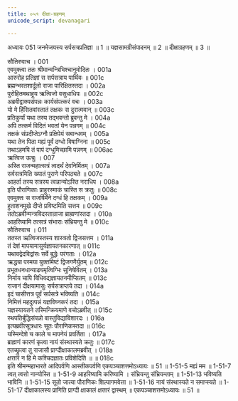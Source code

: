 ```yaml
---
title: ०५१ दीक्षा-ग्रहणम्
unicode_script: devanagari

---
```



अध्यायः 051
जनमेजयस्य सर्पसत्रप्रतिज्ञा ॥ 1 ॥ यज्ञसामग्रीसंपादनम् ॥ 2 ॥ दीक्षाग्रहणम् ॥ 3 ॥ 

सौतिरुवाच । 	001  
एवमुक्त्वा ततः श्रीमान्मन्त्रिभिश्चानुमोदितः ।	001a  
आरुरोह प्रतिज्ञां स सर्पसत्राय पार्थिवः ॥	001c  
ब्रह्मन्भरतशार्दूलो राजा पारिक्षितस्तदा ।	002a  
पुरोहितमथाहूय ऋत्विजो वसुधाधिपः ॥	002c  
अब्रवीद्वाक्यसंपन्नः कार्यसंपत्करं वचः ।	003a  
यो मे हिंसितवांस्तातं तक्षकः स दुरात्मवान् ॥	003c  
प्रतिकुर्यां यथा तस्य तद्भवन्तो ब्रुवन्तु मे ।	004a  
अपि तत्कर्म विदितं भवतां येन पन्नगम् ॥	004c  
तक्षकं संप्रदीप्तेऽग्नौ प्रक्षिपेयं सबान्धवम् ।	005a  
यथा तेन पिता मह्यं पूर्वं दग्धो विषाग्निना ॥	005c  
तथाऽहमपि तं पापं दग्धुमिच्छामि पन्नगम् ॥ 	006ac  
ऋत्विज ऊचुः । 	007  
अस्ति राजन्महात्सत्रं त्वदर्थं देवनिर्मितम् ।	007a  
सर्वसत्रमिति ख्यातं पुराणे परिपठ्यते ॥	007c  
आहर्ता तस्य सत्रस्य त्वन्नान्योऽस्ति नराधिप ।	008a  
इति पौराणिकाः प्राहुरस्माकं चास्ति स क्रतुः ॥	008c  
एवमुक्तः स राजर्षिर्मेने दग्धं हि तक्षकम् ।	009a  
हुताशनमुखे दीप्ते प्रविष्टमिति सत्तम ॥	009c  
ततोऽब्रवीन्मन्त्रविदस्तान्राजा ब्राह्मणांस्तदा ।	010a  
आहरिष्यामि तत्सत्रं संभाराः संभ्रियन्तु मे ॥	010c  
सौतिरुवाच । 	011  
ततस्त ऋत्विजस्तस्य शास्त्रतो द्विजसत्तम ।	011a  
तं देशं मापयामासुर्यज्ञायतनकारणात् ॥	011c  
यथावद्वेदविद्वांसः सर्वे बुद्धेः परंगताः ।	012a  
ऋद्ध्या परमया युक्तमिष्टं द्विजगणैर्युतम् ॥	012c  
प्रभूतधनधान्याढ्यमृत्विग्भिः सुनिषेवितम् ।	013a  
निर्माय चापि विधिवद्यज्ञायतनमीप्सितम् ॥	013c  
राजानं दीक्षयामासुः सर्पसत्राप्तये तदा ।	014a  
इदं चासीत्तत्र पूर्वं सर्पसत्रे भविष्यति ॥	014c  
निमित्तं महदुत्पन्नं यज्ञविघ्नकरं तदा ।	015a  
यज्ञस्यायतने तस्मिन्क्रियमाणे वचोऽब्रवीत् ॥	015c  
स्थपतिर्बुद्धिसंपन्नो वास्तुविद्याविशारदः ।	016a  
इत्यब्रवीत्सूत्रधारः सूतः पौराणिकस्तदा ॥	016c  
यस्मिन्देशे च काले च मापनेयं प्रवर्तिता ।	017a  
ब्राह्मणं कारणं कृत्वा नायं संस्थास्यते क्रतुः ॥	017c  
एतच्छ्रुत्वा तु राजासौ प्राग्दीक्षाकालमब्रवीत् ।	018a  
क्षत्तारं न हि मे कश्चिदज्ञातः प्रविशेदिति ॥ ॥	018c  
इति श्रीमन्महाभारते आदिपर्वणि आस्तीकपर्वणि एकपञ्चाशत्तमोऽध्यायः ॥ 51 ॥ 
1-51-5 मह्यं मम ॥ 1-51-7 त्वत् त्वत्तो नान्योस्ति ॥ 1-51-9 आहरिष्यामि करिष्यामि । संभ्रियन्तु संभ्रियन्ताम् ॥ 1-51-13 भविष्यति भाविनि ॥ 1-51-15 सूतो जात्या पौराणिकः शिल्पागमवेत्ता ॥ 1-51-16 नायं संस्थास्यते न समाप्स्यते ॥ 1-51-17 दीक्षाकालस्य प्रागिति प्राग्दी क्षाकालं क्षत्तारं द्वास्थम् ॥ एकपञ्चाशत्तमोऽध्यायः ॥ 51 ॥